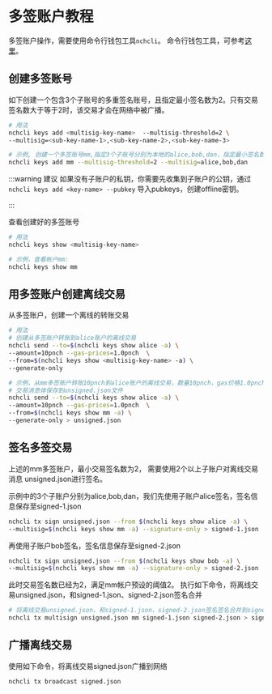 # 多签账户教程

多签账户操作，需要使用命令行钱包工具```nchcli```。
命令行钱包工具，可参考[这里](../software/how-to-install.md)。

## 创建多签账号

如下创建一个包含3个子账号的多重签名账号，且指定最小签名数为2。只有交易签名数大于等于2时，该交易才会在网络中被广播。

```bash
# 用法
nchcli keys add <multisig-key-name>  --multisig-threshold=2 \
--multisig=<sub-key-name-1>,<sub-key-name-2>,<sub-key-name-3>

# 示例, 创建一个多签账号mm,指定3个子账号分别为本地的alice,bob,dan，指定最小签名数为2
nchcli keys add mm --multisig-threshold=2 --multisig=alice,bob,dan
```

:::warning 建议
如果没有子账户的私钥，你需要先收集到子账户的公钥，通过
```nchcli keys add <key-name> --pubkey```
导入pubkeys，创建offline密钥。

:::

查看创建好的多签账号

```bash
# 用法
nchcli keys show <multisig-key-name>

# 示例，查看帐户mm:
nchcli keys show mm
```

## 用多签账户创建离线交易

从多签账户，创建一个离线的转账交易

```bash
# 用法
# 创建从多签账户转账到alice账户的离线交易
nchcli send --to=$(nchcli keys show alice -a) \
--amount=10pnch --gas-prices=1.0pnch  \
--from=$(nchcli keys show <multisig-key-name> -a) \
--generate-only

# 示例，从mm多签账户转账10pnch到alice账户的离线交易，数量10pnch，gas价格1.0pnch, 
# 交易消息体保存到unsigned.json文件
nchcli send --to=$(nchcli keys show alice -a) \
--amount=10pnch --gas-prices=1.0pnch  \
--from=$(nchcli keys show mm -a) \
--generate-only > unsigned.json
```

## 签名多签交易

上述的mm多签账户，最小交易签名数为2， 需要使用2个以上子账户对离线交易消息 unsigned.json进行签名。

示例中的3个子账户分别为alice,bob,dan，我们先使用子账户alice签名，签名信息保存至signed-1.json

```bash
nchcli tx sign unsigned.json --from $(nchcli keys show alice -a) \
--multisig=$(nchcli keys show mm -a) --signature-only > signed-1.json
```

再使用子账户bob签名，签名信息保存至signed-2.json

```bash
nchcli tx sign unsigned.json --from $(nchcli keys show bob -a) \
--multisig=$(nchcli keys show mm -a) --signature-only > signed-2.json
```

此时交易签名数已经为2，满足mm帐户预设的阈值2。 执行如下命令，将离线交易unsigned.json，和signed-1.json、signed-2.json签名合并

```bash
# 将离线交易unsigned.json，和signed-1.json、signed-2.json签名签名合并到signed.json文件
nchcli tx multisign unsigned.json mm signed-1.json signed-2.json > signed.json
```

## 广播离线交易

使用如下命令，将离线交易signed.json广播到网络

```bash
nchcli tx broadcast signed.json
```
